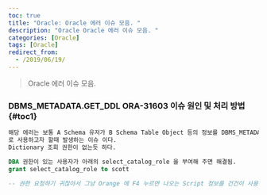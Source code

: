 ```yaml
---
toc: true
title: "Oracle: Oracle 에러 이슈 모음. "
description: "Oracle Oracle 에러 이슈 모음. "
categories: [Oracle]
tags: [Oracle]
redirect_from:
  - /2019/06/19/
---
```


> Oracle 에러 이슈 모음. 

### DBMS_METADATA.GET_DDL ORA-31603 이슈 원인 및 처리 방법 {#toc1}

```md
해당 에러는 보통 A Schema 유저가 B Schema Table Object 등의 정보를 DBMS_METADATA.GET_DDL
로 사용하고자 할때 발생하는 이슈 이다. 
Dictionary 조회 권한이 없는듯 하다.

```

```sql
DBA 권한이 있는 사용자가 아래의 select_catalog_role 을 부여해 주면 해결됨.
grant select_catalog_role to scott

-- 권한 요청하기 귀찮아서 그냥 Orange 에 F4 누르면 나오는 Script 정보를 건건이 사용중.. -_-+

```

[^1]: This is a footnote.

[kramdown]: https://kramdown.gettalong.org/
[My Blog]: https://marindie.github.io